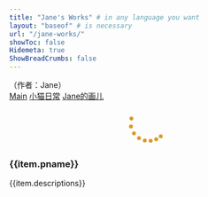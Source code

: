 ```yaml
---
title: "Jane's Works" # in any language you want
layout: "baseof" # is necessary
url: "/jane-works/"
showToc: false
Hidemeta: true
ShowBreadCrumbs: false
---
```


<script src="https://unpkg.com/vue@next"></script>
<link rel="stylesheet" href="/src/index.css">
<div id="app">
    <span>（作者：<a src="https://janew.tk/" style="cursor:pointer" target="_blank">Jane</a>）</span>
    <div class="navbar">
        <span><a href="/gallery/">Main</a></span>
        <span><a href="/dame/">小猫日常</a></span>
        <span><a href="/jane-works/" class="active-link">Jane的画儿</a></span>
        <br>
    </div>
    <transition name="spinner" mode="out-in">
        <div class="spinner" v-show="isLoading">
            <div class="lds-roller">
                <div></div>
                <div></div>
                <div></div>
                <div></div>
                <div></div>
                <div></div>
                <div></div>
                <div></div>
            </div>
        </div>
    </transition>
    <div class="container">
        <div class="wrapper" v-for="item in janeWorks">
            <img 
                :src="item.linkAdd" :alt="item.altText" :key="item.id"
                @click.prevent="currentShow(item.linkAdd)"
                @load="loaded"
                />
            <div class="caps" v-cloak>
                <h3>{{item.pname}}</h3>
                <span>{{item.descriptions}}</span>
            </div>
        </div>
    </div>
    <transition name="popup" @click="closeImg">
        <div 
            v-if="maskOn" 
            :class="maskOn?'mask':''" 
            @click="closeImg"  >
            <img :src="currentImg" alt="">
    </div>
    </transition>

</div>
<script src="/src/main.js" defer></script>
<style>
.spinner {
  display: flex;
  justify-content: center;
  align-items: center;
  width: 100%;
}
.lds-roller {
  display: inline-block;
  position: relative;
  width: 80px;
  height: 80px;
}
.lds-roller div {
  animation: lds-roller 1.2s cubic-bezier(0.5, 0, 0.5, 1) infinite;
  transform-origin: 40px 40px;
}
.lds-roller div:after {
  content: ' ';
  display: block;
  position: absolute;
  width: 7px;
  height: 7px;
  border-radius: 50%;
  background-color: rgb(215, 153, 35);
  margin: -4px 0 0 -4px;
}
.lds-roller div:nth-child(1) {
  animation-delay: -0.036s;
}
.lds-roller div:nth-child(1):after {
  top: 63px;
  left: 63px;
}
.lds-roller div:nth-child(2) {
  animation-delay: -0.072s;
}
.lds-roller div:nth-child(2):after {
  top: 68px;
  left: 56px;
}
.lds-roller div:nth-child(3) {
  animation-delay: -0.108s;
}
.lds-roller div:nth-child(3):after {
  top: 71px;
  left: 48px;
}
.lds-roller div:nth-child(4) {
  animation-delay: -0.144s;
}
.lds-roller div:nth-child(4):after {
  top: 72px;
  left: 40px;
}
.lds-roller div:nth-child(5) {
  animation-delay: -0.18s;
}
.lds-roller div:nth-child(5):after {
  top: 71px;
  left: 32px;
}
.lds-roller div:nth-child(6) {
  animation-delay: -0.216s;
}
.lds-roller div:nth-child(6):after {
  top: 68px;
  left: 24px;
}
.lds-roller div:nth-child(7) {
  animation-delay: -0.252s;
}
.lds-roller div:nth-child(7):after {
  top: 63px;
  left: 17px;
}
.lds-roller div:nth-child(8) {
  animation-delay: -0.288s;
}
.lds-roller div:nth-child(8):after {
  top: 56px;
  left: 12px;
}
@keyframes lds-roller {
  0% {
    transform: rotate(0deg);
  }
  100% {
    transform: rotate(360deg);
  }
}
</style>
